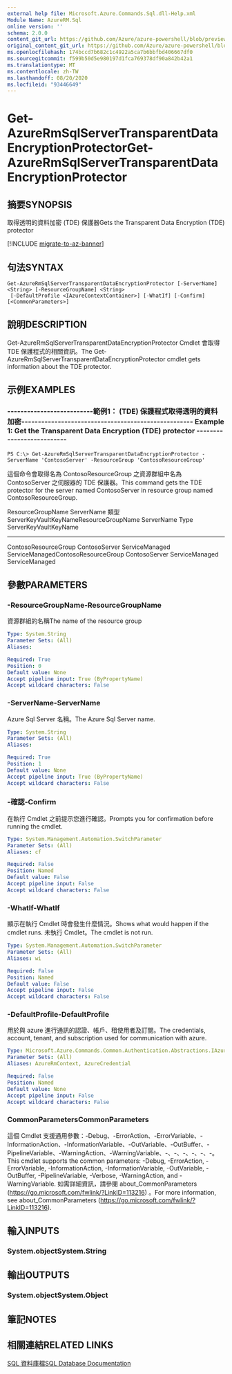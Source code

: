 ```yaml
---
external help file: Microsoft.Azure.Commands.Sql.dll-Help.xml
Module Name: AzureRM.Sql
online version: ''
schema: 2.0.0
content_git_url: https://github.com/Azure/azure-powershell/blob/preview/src/ResourceManager/Sql/Commands.Sql/help/Get-AzureRmSqlServerTransparentDataEncryptionProtector.md
original_content_git_url: https://github.com/Azure/azure-powershell/blob/preview/src/ResourceManager/Sql/Commands.Sql/help/Get-AzureRmSqlServerTransparentDataEncryptionProtector.md
ms.openlocfilehash: 174bccd7b682c1c4922a5ca7b6bbfbd406667df0
ms.sourcegitcommit: f599b50d5e980197d1fca769378df90a842b42a1
ms.translationtype: MT
ms.contentlocale: zh-TW
ms.lasthandoff: 08/20/2020
ms.locfileid: "93446649"
---
```

# <span data-ttu-id="e5078-101">Get-AzureRmSqlServerTransparentDataEncryptionProtector</span><span class="sxs-lookup"><span data-stu-id="e5078-101">Get-AzureRmSqlServerTransparentDataEncryptionProtector</span></span>

## <span data-ttu-id="e5078-102">摘要</span><span class="sxs-lookup"><span data-stu-id="e5078-102">SYNOPSIS</span></span>
<span data-ttu-id="e5078-103">取得透明的資料加密 (TDE) 保護器</span><span class="sxs-lookup"><span data-stu-id="e5078-103">Gets the Transparent Data Encryption (TDE) protector</span></span>

[!INCLUDE [migrate-to-az-banner](../../includes/migrate-to-az-banner.md)]

## <span data-ttu-id="e5078-104">句法</span><span class="sxs-lookup"><span data-stu-id="e5078-104">SYNTAX</span></span>

```
Get-AzureRmSqlServerTransparentDataEncryptionProtector [-ServerName] <String> [-ResourceGroupName] <String>
 [-DefaultProfile <IAzureContextContainer>] [-WhatIf] [-Confirm] [<CommonParameters>]
```

## <span data-ttu-id="e5078-105">說明</span><span class="sxs-lookup"><span data-stu-id="e5078-105">DESCRIPTION</span></span>
<span data-ttu-id="e5078-106">Get-AzureRmSqlServerTransparentDataEncryptionProtector Cmdlet 會取得 TDE 保護程式的相關資訊。</span><span class="sxs-lookup"><span data-stu-id="e5078-106">The Get-AzureRmSqlServerTransparentDataEncryptionProtector cmdlet gets information about the TDE protector.</span></span>

## <span data-ttu-id="e5078-107">示例</span><span class="sxs-lookup"><span data-stu-id="e5078-107">EXAMPLES</span></span>

### <span data-ttu-id="e5078-108">--------------------------範例1： (TDE) 保護程式取得透明的資料加密--------------------------</span><span class="sxs-lookup"><span data-stu-id="e5078-108">--------------------------  Example 1: Get the Transparent Data Encryption (TDE) protector  --------------------------</span></span>
```
PS C:\> Get-AzureRmSqlServerTransparentDataEncryptionProtector -ServerName 'ContosoServer' -ResourceGroup 'ContosoResourceGroup'
```

<span data-ttu-id="e5078-109">這個命令會取得名為 ContosoResourceGroup 之資源群組中名為 ContosoServer 之伺服器的 TDE 保護器。</span><span class="sxs-lookup"><span data-stu-id="e5078-109">This command gets the TDE protector for the server named ContosoServer in resource group named ContosoResourceGroup.</span></span>

<span data-ttu-id="e5078-110">ResourceGroupName ServerName 類型 ServerKeyVaultKeyName</span><span class="sxs-lookup"><span data-stu-id="e5078-110">ResourceGroupName ServerName                   Type ServerKeyVaultKeyName</span></span>
----------------- ----------                   ---- ---------------------
<span data-ttu-id="e5078-111">ContosoResourceGroup ContosoServer ServiceManaged ServiceManaged</span><span class="sxs-lookup"><span data-stu-id="e5078-111">ContosoResourceGroup ContosoServer ServiceManaged ServiceManaged</span></span>

## <span data-ttu-id="e5078-112">參數</span><span class="sxs-lookup"><span data-stu-id="e5078-112">PARAMETERS</span></span>

### <span data-ttu-id="e5078-113">-ResourceGroupName</span><span class="sxs-lookup"><span data-stu-id="e5078-113">-ResourceGroupName</span></span>
<span data-ttu-id="e5078-114">資源群組的名稱</span><span class="sxs-lookup"><span data-stu-id="e5078-114">The name of the resource group</span></span>

```yaml
Type: System.String
Parameter Sets: (All)
Aliases: 

Required: True
Position: 0
Default value: None
Accept pipeline input: True (ByPropertyName)
Accept wildcard characters: False
```

### <span data-ttu-id="e5078-115">-ServerName</span><span class="sxs-lookup"><span data-stu-id="e5078-115">-ServerName</span></span>
<span data-ttu-id="e5078-116">Azure Sql Server 名稱。</span><span class="sxs-lookup"><span data-stu-id="e5078-116">The Azure Sql Server name.</span></span>

```yaml
Type: System.String
Parameter Sets: (All)
Aliases: 

Required: True
Position: 1
Default value: None
Accept pipeline input: True (ByPropertyName)
Accept wildcard characters: False
```

### <span data-ttu-id="e5078-117">-確認</span><span class="sxs-lookup"><span data-stu-id="e5078-117">-Confirm</span></span>
<span data-ttu-id="e5078-118">在執行 Cmdlet 之前提示您進行確認。</span><span class="sxs-lookup"><span data-stu-id="e5078-118">Prompts you for confirmation before running the cmdlet.</span></span>

```yaml
Type: System.Management.Automation.SwitchParameter
Parameter Sets: (All)
Aliases: cf

Required: False
Position: Named
Default value: False
Accept pipeline input: False
Accept wildcard characters: False
```

### <span data-ttu-id="e5078-119">-WhatIf</span><span class="sxs-lookup"><span data-stu-id="e5078-119">-WhatIf</span></span>
<span data-ttu-id="e5078-120">顯示在執行 Cmdlet 時會發生什麼情況。</span><span class="sxs-lookup"><span data-stu-id="e5078-120">Shows what would happen if the cmdlet runs.</span></span>
<span data-ttu-id="e5078-121">未執行 Cmdlet。</span><span class="sxs-lookup"><span data-stu-id="e5078-121">The cmdlet is not run.</span></span>

```yaml
Type: System.Management.Automation.SwitchParameter
Parameter Sets: (All)
Aliases: wi

Required: False
Position: Named
Default value: False
Accept pipeline input: False
Accept wildcard characters: False
```

### <span data-ttu-id="e5078-122">-DefaultProfile</span><span class="sxs-lookup"><span data-stu-id="e5078-122">-DefaultProfile</span></span>
<span data-ttu-id="e5078-123">用於與 azure 進行通訊的認證、帳戶、租使用者及訂閱。</span><span class="sxs-lookup"><span data-stu-id="e5078-123">The credentials, account, tenant, and subscription used for communication with azure.</span></span>

```yaml
Type: Microsoft.Azure.Commands.Common.Authentication.Abstractions.IAzureContextContainer
Parameter Sets: (All)
Aliases: AzureRmContext, AzureCredential

Required: False
Position: Named
Default value: None
Accept pipeline input: False
Accept wildcard characters: False
```

### <span data-ttu-id="e5078-124">CommonParameters</span><span class="sxs-lookup"><span data-stu-id="e5078-124">CommonParameters</span></span>
<span data-ttu-id="e5078-125">這個 Cmdlet 支援通用參數：-Debug、-ErrorAction、-ErrorVariable、-InformationAction、-InformationVariable、-OutVariable、-OutBuffer、-PipelineVariable、-WarningAction、-WarningVariable、-、-、-、-、-、-。</span><span class="sxs-lookup"><span data-stu-id="e5078-125">This cmdlet supports the common parameters: -Debug, -ErrorAction, -ErrorVariable, -InformationAction, -InformationVariable, -OutVariable, -OutBuffer, -PipelineVariable, -Verbose, -WarningAction, and -WarningVariable.</span></span> <span data-ttu-id="e5078-126">如需詳細資訊，請參閱 about_CommonParameters (https://go.microsoft.com/fwlink/?LinkID=113216) 。</span><span class="sxs-lookup"><span data-stu-id="e5078-126">For more information, see about_CommonParameters (https://go.microsoft.com/fwlink/?LinkID=113216).</span></span>

## <span data-ttu-id="e5078-127">輸入</span><span class="sxs-lookup"><span data-stu-id="e5078-127">INPUTS</span></span>

### <span data-ttu-id="e5078-128">System.object</span><span class="sxs-lookup"><span data-stu-id="e5078-128">System.String</span></span>

## <span data-ttu-id="e5078-129">輸出</span><span class="sxs-lookup"><span data-stu-id="e5078-129">OUTPUTS</span></span>

### <span data-ttu-id="e5078-130">System.object</span><span class="sxs-lookup"><span data-stu-id="e5078-130">System.Object</span></span>

## <span data-ttu-id="e5078-131">筆記</span><span class="sxs-lookup"><span data-stu-id="e5078-131">NOTES</span></span>

## <span data-ttu-id="e5078-132">相關連結</span><span class="sxs-lookup"><span data-stu-id="e5078-132">RELATED LINKS</span></span>

[<span data-ttu-id="e5078-133">SQL 資料庫檔</span><span class="sxs-lookup"><span data-stu-id="e5078-133">SQL Database Documentation</span></span>](https://docs.microsoft.com/azure/sql-database/)

